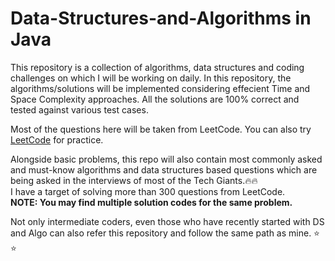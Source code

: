# Data-Structures-and-Algorithms in Java

This repository is a collection of algorithms, data structures and coding challenges on which I will be working on daily. In this repository, the algorithms/solutions will be implemented considering effecient Time and Space Complexity approaches. All the solutions are 100% correct and tested against various test cases.

Most of the questions here will be taken from LeetCode. You can also try [LeetCode](https://leetcode.com/) for practice.

Alongside basic problems, this repo will also contain most commonly asked and must-know algorithms and data structures based questions which are being asked in the interviews of most of the Tech Giants.:fire::fire: <br>
I have a target of solving more than 300 questions from LeetCode.<br>
<b>NOTE: You may find multiple solution codes for the same problem.</b><br>

Not only intermediate coders, even those who have recently started with DS and Algo can also refer this repository and follow the same path as mine. :star: :star:
